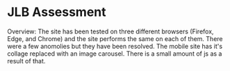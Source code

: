 # JLB Assessment

Overview: 
The site has been tested on three different browsers
(Firefox, Edge, and Chrome) and the site performs the same on 
each of them. There were a few anomolies but they have been
resolved. 
The mobile site has it's collage replaced with an image carousel.
There is a small amount of js as a result of that.





